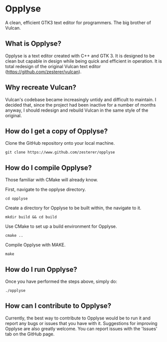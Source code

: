 # Opplyse

A clean, efficient GTK3 text editor for programmers. The big brother of Vulcan.

## What is Opplyse?

Opplyse is a text editor created with C++ and GTK 3. It is designed to be clean but capable in design while being quick and efficient in operation. It is total redesign of the original Vulcan text editor (https://github.com/zesterer/vulcan).

## Why recreate Vulcan?

Vulcan's codebase became increasingly untidy and difficult to maintain. I decided that, since the project had been inactive for a number of months anyway, I should redesign and rebuild Vulcan in the same style of the original.

## How do I get a copy of Opplyse?

Clone the GitHub repository onto your local machine.

`git clone https://www.github.com/zesterer/opplyse`

## How do I compile Opplyse?

Those familiar with CMake will already know.

First, navigate to the opplyse directory.

`cd opplyse`

Create a directory for Opplyse to be built within, the navigate to it.

`mkdir build && cd build`

Use CMake to set up a build environment for Opplyse.

`cmake ..`

Compile Opplyse with MAKE.

`make`

## How do I run Opplyse?

Once you have performed the steps above, simply do:

`./opplyse`

## How can I contribute to Opplyse?

Currently, the best way to contribute to Opplyse would be to run it and report any bugs or issues that you have with it. Suggestions for improving Opplyse are also greatly welcome. You can report issues with the 'Issues' tab on the GitHub page.
